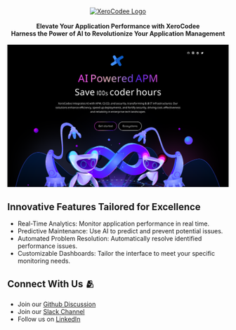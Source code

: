 <br />
<p align="center">
    <a href="https://xerocodee.com/" target="_blank"><img width="150" height="150" src="https://xerocodee-frontend-assets.s3.ap-south-1.amazonaws.com/frontend-web/images/logo.svg" alt="XeroCodee Logo"></a>
    <br />
    <br />
    <b>Elevate Your Application Performance with XeroCodee</b><br>
    <b>Harness the Power of AI to Revolutionize Your Application Management</b>
    <br />
    <br />
    <a href="https://xerocodee.com/"><img width="800" height=auto src="https://raw.githubusercontent.com/xerocodee/.github/main/images/SEO-Banner.png" alt="Visit the XeroCodee repo"></a>
</p>

<h2>Innovative Features Tailored for Excellence</h2>

<ul>
    <li>Real-Time Analytics: Monitor application performance in real time.</li>
    <li>Predictive Maintenance: Use AI to predict and prevent potential issues.</li>
    <li>Automated Problem Resolution: Automatically resolve identified performance issues.</li>
    <li>Customizable Dashboards: Tailor the interface to meet your specific monitoring needs.</li>
</ul>

<h2>Connect With Us 🫂</h2>
<ul>
    <li>Join our <a href="https://github.com/orgs/xerocodee/discussions">Github Discussion</a></li>
    <li>Join our <a href="https://join.slack.com/t/xerocodee-workspace/shared_invite/zt-1u40v2902-1YLQZsCLUw8bN9dHa3Zudw">Slack Channel</a></li>
    <li>Follow us on <a href="https://www.linkedin.com/company/xerocodee/">LinkedIn</a></li>
</ul>
